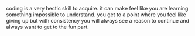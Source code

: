 coding is a very hectic skill to acquire.
it can make feel like you are learning something impossible to understand. you get to a point where you feel like giving up but with consistency you will always see a reason to continue and always want to get to the fun part.
